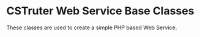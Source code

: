 CSTruter Web Service Base Classes
=================================

These classes are used to create a simple PHP based Web Service.